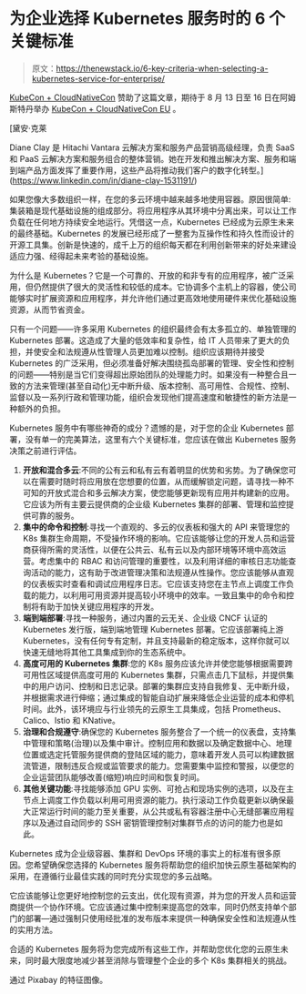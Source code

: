 # 为企业选择 Kubernetes 服务时的 6 个关键标准

> 原文：<https://thenewstack.io/6-key-criteria-when-selecting-a-kubernetes-service-for-enterprise/>

[KubeCon + CloudNativeCon](https://events19.linuxfoundation.org/events/kubecon-cloudnativecon-north-america-2019/) 赞助了这篇文章，期待于 8 月 13 日至 16 日在阿姆斯特丹举办 [KubeCon + CloudNativeCon EU](https://events.linuxfoundation.org/kubecon-cloudnativecon-europe/) 。

 [黛安·克莱

Diane Clay 是 Hitachi Vantara 云解决方案和服务产品营销高级经理，负责 SaaS 和 PaaS 云解决方案和服务组合的整体营销。她在开发和推出解决方案、服务和端到端产品方面发挥了重要作用，这些产品将推动我们客户的数字化转型。](https://www.linkedin.com/in/diane-clay-1531191/) 

如果您像大多数组织一样，在您的多云环境中越来越多地使用容器。原因很简单:集装箱是现代基础设施的组成部分。将应用程序从其环境中分离出来，可以让工作负载在任何地方持续安全地运行。凭借这一点，Kubernetes 已经成为云原生未来的最终基础。Kubernetes 的发展已经形成了一整套为互操作性和持久性而设计的开源工具集。创新是快速的，成千上万的组织每天都在利用创新带来的好处来建设适应力强、经得起未来考验的基础设施。

为什么是 Kubernetes？它是一个可靠的、开放的和非专有的应用程序，被广泛采用，但仍然提供了很大的灵活性和较低的成本。它协调多个主机上的容器，使公司能够实时扩展资源和应用程序，并允许他们通过更高效地使用硬件来优化基础设施资源，从而节省资金。

只有一个问题——许多采用 Kubernetes 的组织最终会有太多孤立的、单独管理的 Kubernetes 部署。这造成了大量的低效率和复杂性，给 IT 人员带来了更大的负担，并使安全和法规遵从性管理人员更加难以控制。组织应该期待并接受 Kubernetes 的广泛采用，但必须准备好解决围绕孤岛部署的管理、安全性和控制的问题——特别是当它们变得超出原始团队的处理能力时。如果没有一种整合且一致的方法来管理(甚至自动化)无中断升级、版本控制、高可用性、合规性、控制、监督以及一系列行政和管理功能，组织会发现他们提高速度和敏捷性的新方法是一种额外的负担。

Kubernetes 服务中有哪些神奇的成分？遗憾的是，对于您的企业 Kubernetes 部署，没有单一的完美算法，这里有六个关键标准，您应该在做出 Kubernetes 服务决策之前进行评估。

1.  **开放和混合多云**:不同的公有云和私有云有着明显的优势和劣势。为了确保您可以在需要时随时将应用放在您想要的位置，从而缓解锁定问题，请寻找一种不可知的开放式混合和多云解决方案，使您能够更新现有应用并构建新的应用。它应该为所有主要云提供商的企业级 Kubernetes 集群的部署、管理和监控提供可靠的服务。
2.  **集中的命令和控制**:寻找一个直观的、多云的仪表板和强大的 API 来管理您的 K8s 集群生命周期，不受操作环境的影响。它应该能够让您的开发人员和运营商获得所需的灵活性，以便在公共云、私有云以及内部环境等环境中高效运营。考虑集中的 RBAC 和访问管理的重要性，以及利用详细的审核日志功能查询活动的能力，这有助于改进管理决策和法规遵从性操作。您应该能够从直观的仪表板实时查看和调试应用程序日志。它应该支持您在主节点上调度工作负载的能力，以利用可用资源并提高较小环境中的效率。一致且集中的命令和控制将有助于加快关键应用程序的开发。
3.  **端到端部署**:寻找一种服务，通过内置的云无关、企业级 CNCF 认证的 Kubernetes 发行版，端到端地管理 Kubernetes 部署。它应该部署纯上游 Kubernetes，没有任何专有定制，并且支持最新的稳定版本，这样你就可以快速无缝地将其他工具集成到你的生态系统中。
4.  **高度可用的 Kubernetes 集群**:您的 K8s 服务应该允许并使您能够根据需要跨可用性区域提供高度可用的 Kubernetes 集群，只需点击几下鼠标，并提供集中的用户访问、控制和日志记录。部署的集群应支持自我修复、无中断升级，并根据需求进行伸缩；通过集成的智能自动扩展来降低企业运营的成本和停机时间。此外，该环境应与行业领先的云原生工具集成，包括 Prometheus、Calico、Istio 和 KNative。
5.  **治理和合规遵守**:确保您的 Kubernetes 服务整合了一个统一的仪表盘，支持集中管理和策略(治理)以及集中审计。控制应用和数据以及确定数据中心、地理位置或选定托管服务提供商的登陆区域的能力，意味着开发人员可以构建数据流管道，限制违反合规或监管要求的能力。您需要集中监控和警报，以便您的企业运营团队能够改善(缩短)响应时间和恢复时间。
6.  **其他关键功能**:寻找能够添加 GPU 实例、可抢占和现场实例的选项，以及在主节点上调度工作负载以利用可用资源的能力。执行滚动工作负载更新以确保最大正常运行时间的能力至关重要，从公共或私有容器注册中心无缝部署应用程序以及通过自动同步的 SSH 密钥管理控制对集群节点的访问的能力也是如此。

Kubernetes 成为企业级容器、集群和 DevOps 环境的事实上的标准有很多原因。您希望确保您选择的 Kubernetes 服务将帮助您的组织加快云原生基础架构的采用，在遵循行业最佳实践的同时充分实现您的多云战略。

它应该能够让您更好地控制您的云支出，优化现有资源，并为您的开发人员和运营商提供一个协作环境。它应该通过集中控制来提高您的效率，同时仍然支持单个部门的部署—通过强制只使用经批准的发布版本来提供一种确保安全性和法规遵从性的实用方法。

合适的 Kubernetes 服务将为您完成所有这些工作，并帮助您优化您的云原生未来，同时最大限度地减少甚至消除与管理整个企业的多个 K8s 集群相关的挑战。

通过 Pixabay 的特征图像。

<svg xmlns:xlink="http://www.w3.org/1999/xlink" viewBox="0 0 68 31" version="1.1"><title>Group</title> <desc>Created with Sketch.</desc></svg>